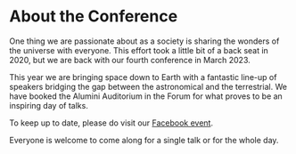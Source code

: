 # About the Conference

One thing we are passionate about as a society is sharing the wonders of the universe with everyone. 
This effort took a little bit of a back seat in 2020, but we are back with our fourth conference in March 2023.

This year we are bringing space down to Earth with a fantastic line-up of speakers bridging the gap between the astronomical and the terrestrial. We have booked the Alumini Auditorium in the Forum for what proves to be an inspiring day of talks.

To keep up to date, please do visit our [Facebook event](https://www.facebook.com/events/1346979719429250/).

Everyone is welcome to come along for a single talk or for the whole day. 